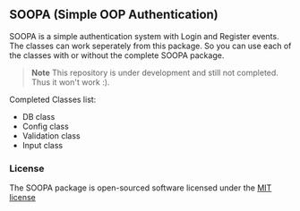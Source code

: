 ## SOOPA (Simple OOP Authentication)

SOOPA is a simple authentication system with Login and Register events. The classes can work seperately from this package. So you can use each of the classes with or without the complete SOOPA package.

> **Note** This repository is under development and still not completed. Thus it won't work :).

Completed Classes list:
- DB class
- Config class
- Validation class
- Input class

### License
The SOOPA package is open-sourced software licensed under the [MIT license](http://opensource.org/licenses/MIT)
